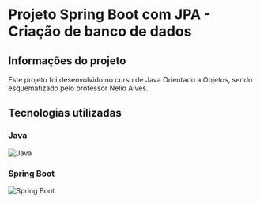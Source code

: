 # Projeto Spring Boot com JPA - Criação de banco de dados

## Informações do projeto

Este projeto foi desenvolvido no curso de Java Orientado a Objetos, sendo esquematizado pelo professor Nelio Alves.

## Tecnologias utilizadas

### Java
![Java](https://user-images.githubusercontent.com/106199302/208199113-5176d886-1154-4cf3-8864-6d7e6834be7e.png)

### Spring Boot
![Spring Boot](https://user-images.githubusercontent.com/106199302/208200272-c13b5c3e-cabc-42e3-b355-869f168abc7c.png)
  
